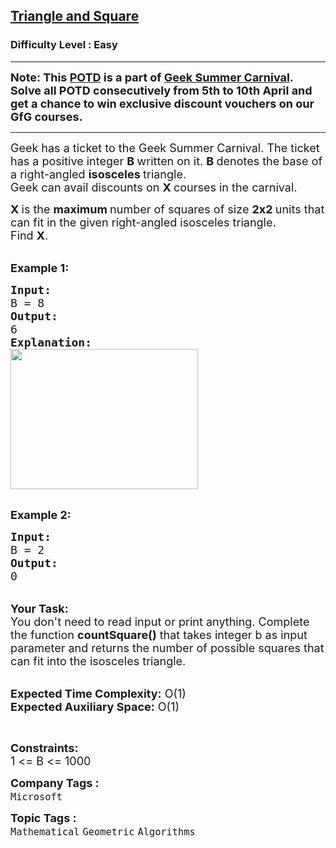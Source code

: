 <h2><a href="https://www.geeksforgeeks.org/problems/triangle-and-square--170637/1?page=2&difficulty=Easy&status=unsolved&sortBy=accuracy">Triangle and Square</a></h2><h3>Difficulty Level : Easy</h3><hr><div class="problems_problem_content__Xm_eO"><p><strong><span style="font-size:18px">Note: This <a href="http://practice.geeksforgeeks.org/problem-of-the-day">POTD</a>&nbsp;is a part of&nbsp;<a href="https://practice.geeksforgeeks.org/summer-carnival-2022?utm_source=potd&amp;utm_medium=problempage&amp;utm_campaign=gsc22">Geek Summer Carnival</a>. Solve all POTD consecutively from 5th to 10th April and get a chance to win exclusive discount vouchers on our GfG courses.</span></strong></p>

<hr>
<p><span style="font-size:18px">Geek has a ticket to the Geek Summer Carnival. The ticket has a positive integer <strong>B </strong>written on it. <strong>B </strong>denotes the base of a right-angled <strong>isosceles </strong>triangle.&nbsp;<br>
Geek can avail discounts on <strong>X </strong>courses in the carnival.</span></p>

<p><span style="font-size:18px"><strong>X </strong>is the <strong>maximum </strong>number of squares of size <strong>2x2 </strong>units that can fit in the given right-angled isosceles triangle.&nbsp;<br>
Find <strong>X</strong>.&nbsp;</span></p>

<p><br>
<span style="font-size:18px"><strong>Example 1:</strong></span></p>

<pre><span style="font-size:18px"><strong>Input:</strong>
B = 8
<strong>Output:</strong>
6 
<strong>Explanation: 
</strong></span><img alt="" src="https://media.geeksforgeeks.org/img-practice/ScreenShot2022-04-01at2-1648805313.png" style="height:224px; width:300px">
</pre>

<p><br>
<span style="font-size:18px"><strong>Example 2:</strong></span></p>

<pre><span style="font-size:18px"><strong>Input:</strong>
B = 2
<strong>Output:</strong>
0</span></pre>

<p><br>
<span style="font-size:18px"><strong>Your Task:</strong><br>
You don't need to read input or print anything. Complete the function <strong>countSquare()</strong> that takes integer b as input parameter and returns the number of possible squares that can fit into the isosceles triangle.&nbsp;</span></p>

<p><br>
<span style="font-size:18px"><strong>Expected Time Complexity:</strong> O(1)<br>
<strong>Expected Auxiliary Space:</strong> O(1)</span></p>

<p>&nbsp;</p>

<p><span style="font-size:18px"><strong>Constraints:</strong><br>
1 &lt;= B &lt;= 1000</span></p>
</div><p><span style=font-size:18px><strong>Company Tags : </strong><br><code>Microsoft</code>&nbsp;<br><p><span style=font-size:18px><strong>Topic Tags : </strong><br><code>Mathematical</code>&nbsp;<code>Geometric</code>&nbsp;<code>Algorithms</code>&nbsp;